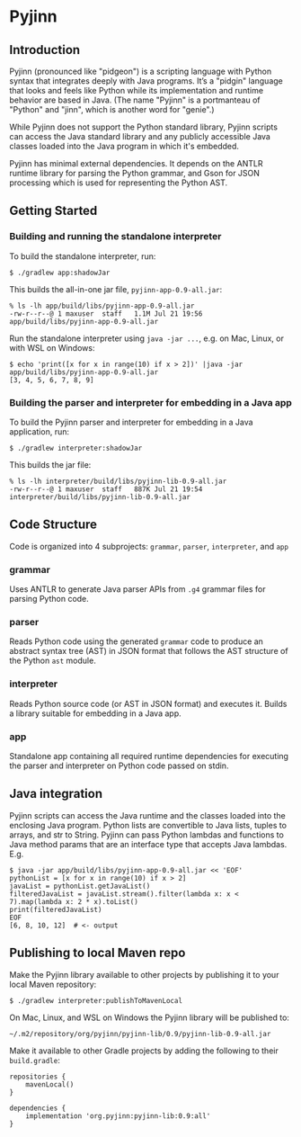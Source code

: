 # Pyjinn

## Introduction

Pyjinn (pronounced like "pidgeon") is a scripting language with Python syntax that integrates deeply
with Java programs. It’s a "pidgin" language that looks and feels like Python while its
implementation and runtime behavior are based in Java. (The name "Pyjinn" is a portmanteau of
"Python" and "jinn", which is another word for "genie".)

While Pyjinn does not support the Python standard library, Pyjinn scripts can access the Java
standard library and any publicly accessible Java classes loaded into the Java program in which it's
embedded.

Pyjinn has minimal external dependencies. It depends on the ANTLR runtime library for parsing the
Python grammar, and Gson for JSON processing which is used for representing the Python AST.

## Getting Started

### Building and running the standalone interpreter

To build the standalone interpreter, run:

```
$ ./gradlew app:shadowJar
```

This builds the all-in-one jar file, `pyjinn-app-0.9-all.jar`:

```
% ls -lh app/build/libs/pyjinn-app-0.9-all.jar
-rw-r--r--@ 1 maxuser  staff   1.1M Jul 21 19:56 app/build/libs/pyjinn-app-0.9-all.jar
```

Run the standalone interpreter using `java -jar ...`, e.g. on Mac, Linux, or with WSL on Windows:

```
$ echo 'print([x for x in range(10) if x > 2])' |java -jar app/build/libs/pyjinn-app-0.9-all.jar
[3, 4, 5, 6, 7, 8, 9]
```

### Building the parser and interpreter for embedding in a Java app

To build the Pyjinn parser and interpreter for embedding in a Java application, run:

```
$ ./gradlew interpreter:shadowJar
```

This builds the jar file:

```
% ls -lh interpreter/build/libs/pyjinn-lib-0.9-all.jar
-rw-r--r--@ 1 maxuser  staff   887K Jul 21 19:54 interpreter/build/libs/pyjinn-lib-0.9-all.jar
```

## Code Structure

Code is organized into 4 subprojects: `grammar`, `parser`, `interpreter`, and `app`

### grammar

Uses ANTLR to generate Java parser APIs from `.g4` grammar files for parsing Python code.

### parser

Reads Python code using the generated `grammar` code to produce an abstract syntax tree (AST) in
JSON format that follows the AST structure of the Python `ast` module.

### interpreter

Reads Python source code (or AST in JSON format) and executes it. Builds a library suitable for
embedding in a Java app.

### app

Standalone app containing all required runtime dependencies for executing the parser and
interpreter on Python code passed on stdin.

## Java integration

Pyjinn scripts can access the Java runtime and the classes loaded into the enclosing Java program.
Python lists are convertible to Java lists, tuples to arrays, and str to String. Pyjinn can pass
Python lambdas and functions to Java method params that are an interface type that accepts Java
lambdas.  E.g.

```
$ java -jar app/build/libs/pyjinn-app-0.9-all.jar << 'EOF'
pythonList = [x for x in range(10) if x > 2]
javaList = pythonList.getJavaList()
filteredJavaList = javaList.stream().filter(lambda x: x < 7).map(lambda x: 2 * x).toList()
print(filteredJavaList)
EOF
[6, 8, 10, 12]  # <- output
```

## Publishing to local Maven repo

Make the Pyjinn library available to other projects by publishing it to your local Maven repository:

```
$ ./gradlew interpreter:publishToMavenLocal
```

On Mac, Linux, and WSL on Windows the Pyjinn library will be published to:

```
~/.m2/repository/org/pyjinn/pyjinn-lib/0.9/pyjinn-lib-0.9-all.jar
```

Make it available to other Gradle projects by adding the following to their `build.gradle`:

```
repositories {
    mavenLocal()
}

dependencies {
    implementation 'org.pyjinn:pyjinn-lib:0.9:all'
}
```